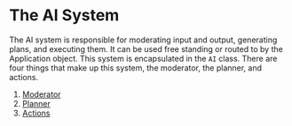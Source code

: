 # The AI System

The AI system is responsible for moderating input and output, generating plans, and executing them. It can be used free standing or routed to by the Application object. This system is encapsulated in the `AI` class. There are four things that make up this system, the moderator, the planner, and actions.

1. [Moderator](./MODERATOR.md)
2. [Planner](./PLANNER.md)
3. [Actions](./ACTIONS.md)